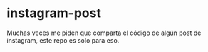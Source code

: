 # instagram-post
Muchas veces me piden que comparta el código de algún post de instagram, este repo es solo para eso.
